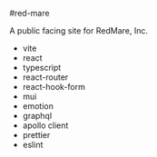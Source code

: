 #red-mare

A public facing site for RedMare, Inc.

- vite
- react
- typescript
- react-router
- react-hook-form
- mui
- emotion
- graphql
- apollo client
- prettier
- eslint
